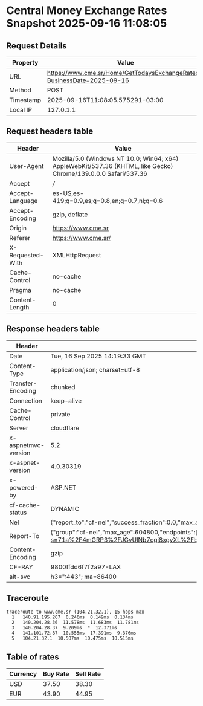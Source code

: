 # Central Money Exchange Rates Snapshot 2025-09-16 11:08:05
## Request Details

| Property | Value |
|----------|-------|
| URL | https://www.cme.sr/Home/GetTodaysExchangeRates/?BusinessDate=2025-09-16 |
| Method | POST |
| Timestamp | 2025-09-16T11:08:05.575291-03:00 |
| Local IP | 127.0.1.1 |
    
## Request headers table

| Header | Value |
|--------|-------|
| User-Agent | Mozilla/5.0 (Windows NT 10.0; Win64; x64) AppleWebKit/537.36 (KHTML, like Gecko) Chrome/139.0.0.0 Safari/537.36 |
| Accept | */* |
| Accept-Language | es-US,es-419;q=0.9,es;q=0.8,en;q=0.7,nl;q=0.6 |
| Accept-Encoding | gzip, deflate |
| Origin | https://www.cme.sr |
| Referer | https://www.cme.sr/ |
| X-Requested-With | XMLHttpRequest |
| Cache-Control | no-cache |
| Pragma | no-cache |
| Content-Length | 0 |

    
## Response headers table
| Header | Value |
|--------|-------|
| Date | Tue, 16 Sep 2025 14:19:33 GMT |
| Content-Type | application/json; charset=utf-8 |
| Transfer-Encoding | chunked |
| Connection | keep-alive |
| Cache-Control | private |
| Server | cloudflare |
| x-aspnetmvc-version | 5.2 |
| x-aspnet-version | 4.0.30319 |
| x-powered-by | ASP.NET |
| cf-cache-status | DYNAMIC |
| Nel | {"report_to":"cf-nel","success_fraction":0.0,"max_age":604800} |
| Report-To | {"group":"cf-nel","max_age":604800,"endpoints":[{"url":"https://a.nel.cloudflare.com/report/v4?s=71a%2F4mGRP3%2FJGvUlNb7cgi8xgvXL%2FbAFxz0TfJlEl3IwY0fscUHpCHTpnMSunKPXg0xJ8ItAo%2B%2FTsOpy6lkn8a5L4nrcLfj6zDc%3D"}]} |
| Content-Encoding | gzip |
| CF-RAY | 9800ffdd6f7f2a97-LAX |
| alt-svc | h3=":443"; ma=86400 |

## Traceroute 

```
traceroute to www.cme.sr (104.21.32.1), 15 hops max
  1   140.91.195.207  0.246ms  0.149ms  0.134ms 
  2   140.204.28.36  11.578ms  11.683ms  11.781ms 
  3   140.204.28.37  9.209ms  *  12.371ms 
  4   141.101.72.87  10.555ms  17.391ms  9.376ms 
  5   104.21.32.1  10.507ms  10.475ms  10.515ms 

```


## Table of rates

| Currency | Buy Rate | Sell Rate |
|----------|----------|-----------|
| USD | 37.50 | 38.30 |
| EUR | 43.90 | 44.95 |
